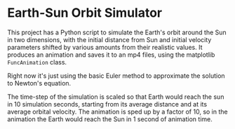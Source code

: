 # Earth-Sun Orbit Simulator

This project has a Python script to simulate the Earth's orbit around the Sun
in two dimensions,
with the initial distance from Sun and initial velocity parameters
shifted by various amounts from their realistic values. It produces an animation and saves it to
an mp4 files, using the matplotlib `FuncAnimation` class.

Right now it's just using the basic Euler method to approximate the solution to
Newton's equation.

The time-step of the simulation is scaled so that Earth would reach the sun
in 10 simulation seconds, starting from its average distance and at its
average orbital velocity. The animation is sped up by a factor of 10, so
in the animation the Earth would reach the Sun in 1 second of animation time.
